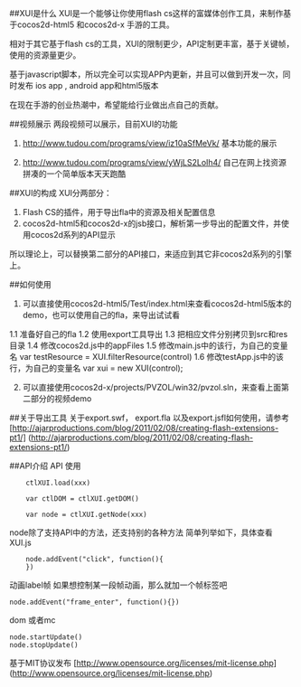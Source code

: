 ﻿##XUI是什么
XUI是一个能够让你使用flash cs这样的富媒体创作工具，来制作基于cocos2d-html5 和cocos2d-x 手游的工具。

相对于其它基于flash cs的工具，XUI的限制更少，API定制更丰富，基于关键帧，使用的资源量更少。

基于javascript脚本，所以完全可以实现APP内更新，并且可以做到开发一次，同时发布 ios app , android app和html5版本

在现在手游的创业热潮中，希望能给行业做出点自己的贡献。

##视频展示
两段视频可以展示，目前XUI的功能
1. http://www.tudou.com/programs/view/iz10aSfMeVk/
基本功能的展示

2. http://www.tudou.com/programs/view/yWjLS2LoIh4/
自己在网上找资源拼凑的一个简单版本天天跑酷

##XUI的构成
XUI分两部分：
1. Flash CS的插件，用于导出fla中的资源及相关配置信息
2. cocos2d-html5和cocos2d-x的jsb接口，解析第一步导出的配置文件，并使用cocos2d系列的API显示

所以理论上，可以替换第二部分的API接口，来适应到其它非cocos2d系列的引擎上。

##如何使用
1. 可以直接使用cocos2d-html5/Test/index.html来查看cocos2d-html5版本的demo，也可以使用自己的fla，来导出试试看

1.1 准备好自己的fla
1.2 使用export工具导出
1.3 把相应文件分别拷贝到src和res目录
1.4 修改cocos2d.js中的appFiles
1.5 修改main.js中的该行，为自己的变量名 var testResource = XUI.filterResource(control)
1.6 修改testApp.js中的该行，为自己的变量名 var xui = new XUI(control);

2. 可以直接使用cocos2d-x/projects/PVZOL/win32/pvzol.sln，来查看上面第二部分的视频demo

##关于导出工具
关于export.swf， export.fla 以及export.jsfl如何使用，请参考
[http://ajarproductions.com/blog/2011/02/08/creating-flash-extensions-pt1/]
(http://ajarproductions.com/blog/2011/02/08/creating-flash-extensions-pt1/)

##API介绍
API 使用

```var ctlXUI = new XUI()
    ctlXUI.load(xxx)
    
    var ctlDOM = ctlXUI.getDOM()
    
    var node = ctlXUI.getNode(xxx)
```

node除了支持API中的方法，还支持别的各种方法
简单列举如下，具体查看XUI.js

```button
    node.addEvent("click", function(){
    })
```

动画label帧
如果想控制某一段帧动画，那么就加一个帧标签吧

```
node.addEvent("frame_enter", function(){})
```

dom 或者mc

```
node.startUpdate()
node.stopUpdate()
```

基于MIT协议发布
[http://www.opensource.org/licenses/mit-license.php]
(http://www.opensource.org/licenses/mit-license.php)

